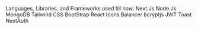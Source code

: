 Languages, Libraries, and Frameworks used till now:
Next.Js
Node.Js
MongoDB
Tailwind CSS
BootStrap
React Icons
Balancer
bcryptjs
JWT
Toast
NextAuth
